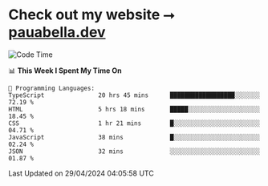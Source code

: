 # Check out my website ⭢ [pauabella.dev](https://pauabella.dev)

<!--START_SECTION:waka-->
![Code Time](http://img.shields.io/badge/Code%20Time-3%2C269%20hrs%2051%20mins-blue)

📊 **This Week I Spent My Time On** 

```text
💬 Programming Languages: 
TypeScript               20 hrs 45 mins      ██████████████████░░░░░░░   72.19 % 
HTML                     5 hrs 18 mins       █████░░░░░░░░░░░░░░░░░░░░   18.45 % 
CSS                      1 hr 21 mins        █░░░░░░░░░░░░░░░░░░░░░░░░   04.71 % 
JavaScript               38 mins             █░░░░░░░░░░░░░░░░░░░░░░░░   02.24 % 
JSON                     32 mins             ░░░░░░░░░░░░░░░░░░░░░░░░░   01.87 % 
```


 Last Updated on 29/04/2024 04:05:58 UTC
<!--END_SECTION:waka-->
